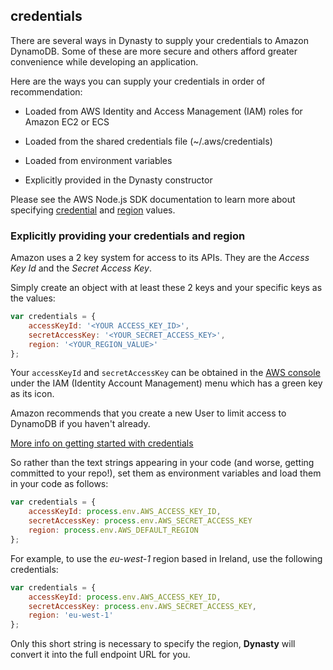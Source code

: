 ## credentials

There are several ways in Dynasty to supply your credentials to Amazon DynamoDB. Some of these are more secure and others afford greater convenience while developing an application. 

Here are the ways you can supply your credentials in order of recommendation:

- Loaded from AWS Identity and Access Management (IAM) roles for Amazon EC2 or ECS

- Loaded from the shared credentials file (~/.aws/credentials)

- Loaded from environment variables

- Explicitly provided in the Dynasty constructor

Please see the AWS Node.js SDK documentation to learn more about specifying [credential][SDK] and [region][Region] values.

### Explicitly providing your credentials and region

Amazon uses a 2 key system for access to its APIs. They are the *Access Key Id* and
the *Secret Access Key*.

Simply create an object with at least these 2 keys and your specific keys as the
values:

```js
var credentials = {
    accessKeyId: '<YOUR ACCESS_KEY_ID>',
    secretAccessKey: '<YOUR_SECRET_ACCESS_KEY>',
    region: '<YOUR_REGION_VALUE>'
};
```

Your `accessKeyId` and `secretAccessKey` can be obtained in the
[AWS console][AWS] under the IAM (Identity Account Management) menu which has
a green key as its icon.

Amazon recommends that you create a new User to limit access to DynamoDB
if you haven't already.

[More info on getting started with credentials][GettingStarted]

So rather than the text strings appearing in your code (and worse, getting
committed to your repo!), set them as environment variables and load them
in your code as follows:

```js
var credentials = {
    accessKeyId: process.env.AWS_ACCESS_KEY_ID,
    secretAccessKey: process.env.AWS_SECRET_ACCESS_KEY
    region: process.env.AWS_DEFAULT_REGION
};
```

For example, to use the *eu-west-1* region based in Ireland, use the following
credentials:

```js
var credentials = {
    accessKeyId: process.env.AWS_ACCESS_KEY_ID,
    secretAccessKey: process.env.AWS_SECRET_ACCESS_KEY,
    region: 'eu-west-1'
};
```

Only this short string is necessary to specify the region, **Dynasty** will convert
it into the full endpoint URL for you.

[SDK]: https://docs.aws.amazon.com/sdk-for-javascript/v2/developer-guide/setting-credentials-node.html
[Region]: https://docs.aws.amazon.com/sdk-for-javascript/v2/developer-guide/setting-region.html
[AWS]: https://console.aws.amazon.com/iam/home?#users
[GettingStarted]: http://docs.aws.amazon.com/IAM/latest/UserGuide/IAMGettingStarted.html
